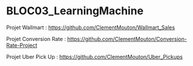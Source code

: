 # BLOC03_LearningMachine

Projet Wallmart :
https://github.com/ClementMouton/Wallmart_Sales

Projet Conversion Rate :
https://github.com/ClementMouton/Conversion-Rate-Project

Projet Uber Pick Up :
https://github.com/ClementMouton/Uber_Pickups
